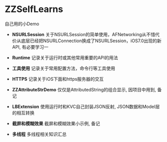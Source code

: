 # ZZSelfLearns
自己用的小Demo

- **NSURLSession** 关于NSURLSession的简单使用，AFNetworking从不惜代价从底层已经把NSURLConnection换成了NSURLSession，iOS7.0出现的新API, 有必要学习一

- **Runtime** 记录关于运行时或其他常用重要的API的用法

- **工具使用** 记录关于常用配置方法，命令行等工具使用

- **HTTPS** 记录关于iOS下面和https服务器的交互

- **ZZAttributeStrDemo** 仅仅是AttributedString的组合显示, 因项目中用到, 备记

- **LBExtension** 使用运行时和KVC自己封装JSON反射, JSON数据和Model层的相互转换

- **截屏和模糊效果**  截屏和模糊效果小示例, 备记

- **多线程** 多线程相关知识汇总

  ​

  ​
